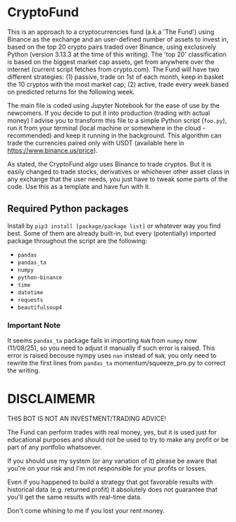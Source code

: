 # CryptoFund

This is an approach to a cryptocurrencies fund (a.k.a 'The Fund') using Binance as the exchange and an user-defined number of assets to invest in, based on the top 20 crypto pairs traded over Binance, using exclusively Python (version 3.13.3 at the time of this writing). The 'top 20' classification is based on the biggest market cap assets, get from anywhere over the internet (current script fetches from crypto.com). The Fund will have two different strategies: (1) passive, trade on 1st of each month, keep in basket the 10 cryptos with the most market cap; (2) active, trade every week based on predicted returns for the following week.

The main file is coded using Jupyter Notebook for the ease of use by the newcomers. If you decide to put it into production (trading with actual money) I advise you to transform this file to a simple Python script (`foo.py`), run it from your terminal (local machine or somewhere in the cloud - recommended) and keep it running in the background. This algorithm can trade the currencies paired only with USDT (available here in https://www.binance.us/price). 

As stated, the CryptoFund algo uses Binance to trade cryptos. But it is easily changed to trade stocks, derivatives or whichever other asset class in any exchange that the user needs, you just have to tweak some parts of the code. Use this as a template and have fun with it.


## Required Python packages
Install by `pip3 install [package/package list]` or whatever way you find best. Some of them are already built-in, but every (potentially) imported package throughout the script are the following:

- `pandas`
- `pandas_ta`
- `numpy`
- `python-binance`
- `time`
- `datetime`
- `requests`
- `beautifulsoup4`

### Important Note
It seems `pandas_ta` package fails in importing `NaN` from `numpy` now (11/08/25), so you need to adjust it manually if such error is raised. This error is raised becouse nympy uses `nan` instead of `NaN`, you only need to rewrite the first lines from `pandas_ta` momentum/squeeze_pro.py to correct the writing.

# DISCLAIMEMR
THIS BOT IS NOT AN INVESTMENT/TRADING ADVICE!

The Fund can perform trades with real money, yes, but it is used just for educational purposes and should not be used to try to make any profit or be part of any portfolio whatsoever.

If you should use my system (or any variation of it) please be aware that you're on your risk and I'm not responsible for your profits or losses.

Even if you happened to build a strategy that got favorable results with historical data (e.g. returned profit) it absolutely does not guarantee that you'll get the same results with real-time data.

Don't come whining to me if you lost your rent money.
